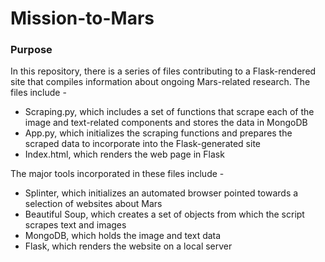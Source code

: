 # Mission-to-Mars

### Purpose
In this repository, there is a series of files contributing to a Flask-rendered site that compiles information about ongoing Mars-related research. The files include -

<ul>
<li> Scraping.py, which includes a set of functions that scrape each of the image and text-related components and stores the data in MongoDB
<li> App.py, which initializes the scraping functions and prepares the scraped data to incorporate into the Flask-generated site
<li> Index.html, which renders the web page in Flask
</ul>

The major tools incorporated in these files include -

<ul>
<li> Splinter, which initializes an automated browser pointed towards a selection of websites about Mars
<li> Beautiful Soup, which creates a set of objects from which the script scrapes text and images
<li> MongoDB, which holds the image and text data
<li> Flask, which renders the website on a local server
</ul>
